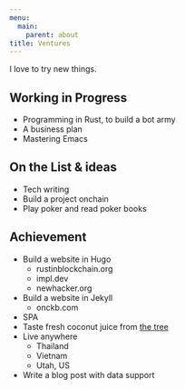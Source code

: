 ```yaml
---
menu:
  main:
    parent: about
title: Ventures
---
```


I love to try new things.

## Working in Progress

- Programming in Rust, to build a bot army
- A business plan
- Mastering Emacs

## On the List & ideas

- Tech writing
- Build a project onchain
- Play poker and read poker books

## Achievement

- Build a website in Hugo
  - rustinblockchain.org
  - impl.dev
  - newhacker.org
- Build a website in Jekyll
  - onckb.com
- SPA
- Taste fresh coconut juice from [the tree](https://www.instagram.com/p/B8lQxoiA6RQ)
- Live anywhere
    - Thailand
    - Vietnam
    - Utah, US
- Write a blog post with data support
